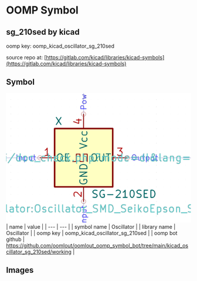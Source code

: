 # OOMP Symbol  
## sg_210sed  by kicad  
  
oomp key: oomp_kicad_oscillator_sg_210sed  
  
source repo at: [https://gitlab.com/kicad/libraries/kicad-symbols](https://gitlab.com/kicad/libraries/kicad-symbols)  
## Symbol  
  
[![working.png](working_600.png)](working.png)  
| name | value | 
| --- | --- | 
| symbol name | Oscillator | 
| library name | Oscillator | 
| oomp key | oomp_kicad_oscillator_sg_210sed | 
| oomp bot github | https://github.com/oomlout/oomlout_oomp_symbol_bot/tree/main/kicad_oscillator_sg_210sed/working | 
## Images  
